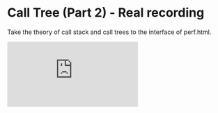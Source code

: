 # Call Tree (Part 2) - Real recording

Take the theory of call stack and call trees to the interface of perf.html.

<div class='youtube'><iframe src="https://www.youtube-nocookie.com/embed/jqhP_25Nl-c?rel=0" frameborder="0" allow="autoplay; encrypted-media" allowfullscreen></iframe></div>
